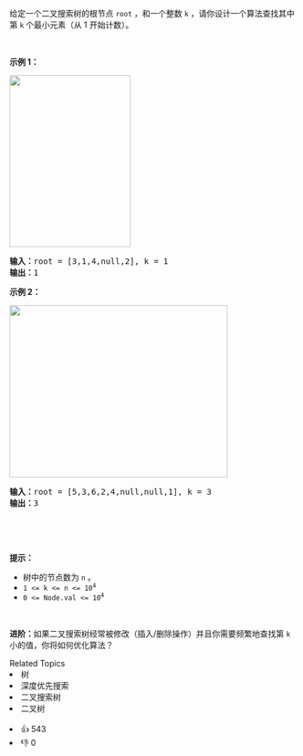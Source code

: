 <p>给定一个二叉搜索树的根节点 <code>root</code> ，和一个整数 <code>k</code> ，请你设计一个算法查找其中第 <code>k</code><strong> </strong>个最小元素（从 1 开始计数）。</p>

<p> </p>

<p><strong>示例 1：</strong></p>
<img alt="" src="https://assets.leetcode.com/uploads/2021/01/28/kthtree1.jpg" style="width: 212px; height: 301px;" />
<pre>
<strong>输入：</strong>root = [3,1,4,null,2], k = 1
<strong>输出：</strong>1
</pre>

<p><strong>示例 2：</strong></p>
<img alt="" src="https://assets.leetcode.com/uploads/2021/01/28/kthtree2.jpg" style="width: 382px; height: 302px;" />
<pre>
<strong>输入：</strong>root = [5,3,6,2,4,null,null,1], k = 3
<strong>输出：</strong>3
</pre>

<p> </p>

<p> </p>

<p><strong>提示：</strong></p>

<ul>
	<li>树中的节点数为 <code>n</code> 。</li>
	<li><code>1 <= k <= n <= 10<sup>4</sup></code></li>
	<li><code>0 <= Node.val <= 10<sup>4</sup></code></li>
</ul>

<p> </p>

<p><strong>进阶：</strong>如果二叉搜索树经常被修改（插入/删除操作）并且你需要频繁地查找第 <code>k</code> 小的值，你将如何优化算法？</p>
<div><div>Related Topics</div><div><li>树</li><li>深度优先搜索</li><li>二叉搜索树</li><li>二叉树</li></div></div><br><div><li>👍 543</li><li>👎 0</li></div>